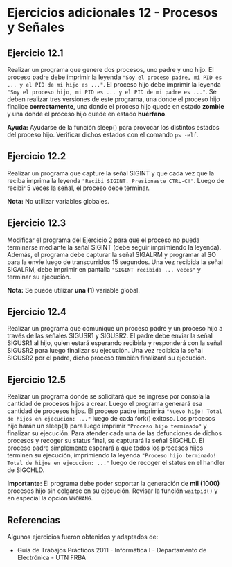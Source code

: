 # Ejercicios adicionales 12 - Procesos y Señales

## Ejercicio 12.1
Realizar un programa que genere dos procesos, uno padre y uno hijo. El proceso padre debe imprimir la leyenda `"Soy el proceso padre, mi PID es ... y el PID de mi hijo es ..."`. El proceso hijo debe imprimir la leyenda `"Soy el proceso hijo, mi PID es ... y el PID de mi padre es ..."`. Se deben realizar tres versiones de este programa, una donde el proceso hijo finalice **correctamente**, una donde el proceso hijo quede en estado **zombie** y una donde el proceso hijo quede en estado **huérfano**.

**Ayuda:** Ayudarse de la función sleep() para provocar los distintos estados del proceso hijo. Verificar dichos estados con el comando `ps -elf`.

## Ejercicio 12.2
Realizar un programa que capture la señal SIGINT y que cada vez que la reciba imprima la leyenda `"Recibi SIGINT. Presionaste CTRL-C!"`. Luego de recibir 5 veces la señal, el proceso debe terminar.

**Nota:** No utilizar variables globales.

## Ejercicio 12.3
Modificar el programa del Ejercicio 2 para que el proceso no pueda terminarse mediante la señal SIGINT (debe seguir imprimiendo la leyenda). Además, el programa debe capturar la señal SIGALRM y programar al SO para la envíe luego de transcurridos 15 segundos. Una vez recibida la señal SIGALRM, debe imprimir en pantalla `"SIGINT recibida ... veces"` y terminar su ejecución.

**Nota:** Se puede utilizar **una (1)** variable global.

## Ejercicio 12.4
Realizar un programa que comunique un proceso padre y un proceso hijo a través de las señales SIGUSR1 y SIGUSR2. El padre debe enviar la señal SIGUSR1 al hijo, quien estará esperando recibirla y responderá con la señal SIGUSR2 para luego finalizar su ejecución. Una vez recibida la señal SIGUSR2 por el padre, dicho proceso también finalizará su ejecución.

## Ejercicio 12.5
Realizar un programa donde se solicitará que se ingrese por consola la cantidad de procesos hijos a crear. Luego el programa generará esa cantidad de procesos hijos. El proceso padre imprimirá `"Nuevo hijo! Total de hijos en ejecucion: ..."` luego de cada fork() exitoso. Los procesos hijo harán un sleep(1) para luego imprimir `"Proceso hijo terminado"` y finalizar su ejecución. Para atender cada una de las defunciones de dichos procesos y recoger su status final, se capturará la señal SIGCHLD. El proceso padre simplemente esperará a que todos los procesos hijos terminen su ejecución, imprimiendo la
leyenda `"Proceso hijo terminado! Total de hijos en ejecucion: ..."` luego de recoger el status en el handler de SIGCHLD. 

**Importante:** El programa debe poder soportar la generación de **mil (1000)** procesos hijo sin colgarse en su ejecución. Revisar la función `waitpid()` y en especial la opción `WNOHANG`.

## Referencias
Algunos ejercicios fueron obtenidos y adaptados de:
- Guía de Trabajos Prácticos 2011 - Informática I - Departamento de Electrónica - UTN FRBA
